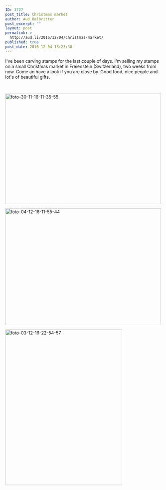 ```yaml
---
ID: 3727
post_title: Christmas market
author: Aud Halbritter
post_excerpt: ""
layout: post
permalink: >
  http://aud.li/2016/12/04/christmas-market/
published: true
post_date: 2016-12-04 15:23:38
---
```

I've been carving stamps for the last couple of days. I'm selling my stamps on a small Christmas market in Freienstein (Switzerland), two weeks from now. Come an have a look if you are close by. Good food, nice people and lot's of beautiful gifts.

&nbsp;

<a href="http://aud.li/wp-content/uploads/2016/12/Foto-30.11.16-11-35-55.jpg"><img class="alignnone size-medium wp-image-3728" src="http://aud.li/wp-content/uploads/2016/12/Foto-30.11.16-11-35-55-500x355.jpg" alt="foto-30-11-16-11-35-55" width="500" height="355" /></a>

<a href="http://aud.li/wp-content/uploads/2016/12/Foto-04.12.16-11-55-44.jpg"><img class="alignnone size-medium wp-image-3729" src="http://aud.li/wp-content/uploads/2016/12/Foto-04.12.16-11-55-44-500x375.jpg" alt="foto-04-12-16-11-55-44" width="500" height="375" /></a>

<a href="http://aud.li/wp-content/uploads/2016/12/Foto-03.12.16-22-54-57.jpg"><img class="alignnone wp-image-3730 size-medium" src="http://aud.li/wp-content/uploads/2016/12/Foto-03.12.16-22-54-57-e1480857726176-375x500.jpg" alt="foto-03-12-16-22-54-57" width="375" height="500" /></a>